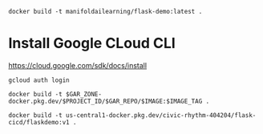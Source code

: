 ```
docker build -t manifoldailearning/flask-demo:latest .
```

# Install Google CLoud CLI

https://cloud.google.com/sdk/docs/install

```
gcloud auth login
```

```
docker build -t $GAR_ZONE-docker.pkg.dev/$PROJECT_ID/$GAR_REPO/$IMAGE:$IMAGE_TAG .

docker build -t us-central1-docker.pkg.dev/civic-rhythm-404204/flask-cicd/flaskdemo:v1 .
```